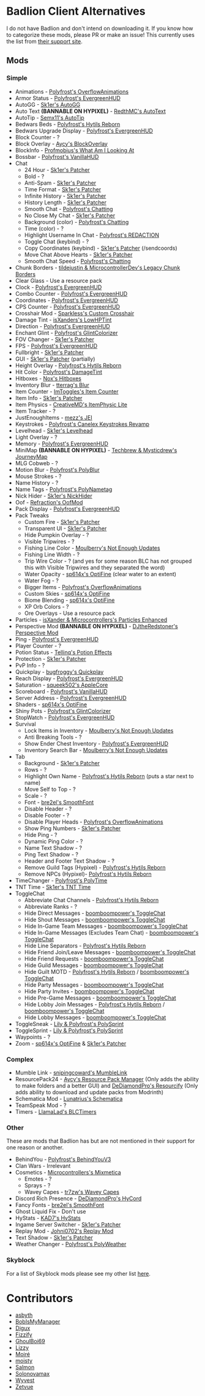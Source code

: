 # Badlion Client Alternatives

I do not have Badlion and don't intend on downloading it.
If you know how to categorize these mods, please PR or make an issue!
This currently uses the list from [their support site](https://support.badlion.net/hc/en-us/categories/360002557839-Mod-Section).

## Mods

### Simple

* Animations - [Polyfrost's OverflowAnimations](https://modrinth.com/mod/animations)
* Armor Status - [Polyfrost's EvergreenHUD](https://modrinth.com/mod/evergreenhud)
* AutoGG - [Sk1er's AutoGG](https://sk1er.club/mods/autogg)
* Auto Text **(BANNABLE ON HYPIXEL)** - [RedthMC's AutoText](https://github.com/RedthMC/AutoText/releases/latest)
* AutoTip - [Semx11's AutoTip](https://autotip.pro)
* Bedwars Beds - [Polyfrost's Hytils Reborn](https://modrinth.com/mod/hytils)
* Bedwars Upgrade Display - [Polyfrost's EvergreenHUD](https://modrinth.com/mod/evergreenhud)
* Block Counter - ?
* Block Overlay - [Aycy's BlockOverlay](https://skyclient-files.pages.dev/Block_Overlay_4.0.3.jar)
* BlockInfo - [Profmobius's What Am I Looking At](https://www.curseforge.com/minecraft/mc-mods/waila/files?version=1.8.9)
* Bossbar - [Polyfrost's VanillaHUD](https://modrinth.com/mod/vanillahud)
* Chat
    * 24 Hour - [Sk1er's Patcher](https://sk1er.club/mods/patcher)
    * Bold - ?
    * Anti-Spam - [Sk1er's Patcher](https://sk1er.club/mods/patcher)
    * Time Format - [Sk1er's Patcher](https://sk1er.club/mods/patcher)
    * Infinite History - [Sk1er's Patcher](https://sk1er.club/mods/patcher)
    * History Length - [Sk1er's Patcher](https://sk1er.club/mods/patcher)
    * Smooth Chat - [Polyfrost's Chatting](https://modrinth.com/mod/chatting)
    * No Close My Chat - [Sk1er's Patcher](https://sk1er.club/mods/patcher)
    * Background (color) - [Polyfrost's Chatting](https://modrinth.com/mod/chatting)
    * Time (color) - ?
    * Highlight Username In Chat - [Polyfrost's REDACTION](https://modrinth.com/mod/redaction)
    * Toggle Chat (keybind) - ?
    * Copy Coordinates (keybind) - [Sk1er's Patcher](https://sk1er.club/mods/patcher) (/sendcoords)
    * Move Chat Above Hearts - [Sk1er's Patcher](https://sk1er.club/mods/patcher)
    * Smooth Chat Speed - [Polyfrost's Chatting](https://modrinth.com/mod/chatting)
* Chunk Borders - [tildejustin & MicrocontrollerDev's Legacy Chunk Borders](https://modrinth.com/mod/legacy-chunk-borders-forge)
* Clear Glass - Use a resource pack
* Clock - [Polyfrost's EvergreenHUD](https://modrinth.com/mod/evergreenhud)
* Combo Counter - [Polyfrost's EvergreenHUD](https://modrinth.com/mod/evergreenhud)
* Coordinates - [Polyfrost's EvergreenHUD](https://modrinth.com/mod/evergreenhud)
* CPS Counter - [Polyfrost's EvergreenHUD](https://modrinth.com/mod/evergreenhud)
* Crosshair Mod - [Sparkless's Custom Crosshair](https://modrinth.com/mod/custom-crosshair-mod)
* Damage Tint - [isXanders's LowHPTint](https://short.isxander.dev/lowhptint)
* Direction - [Polyfrost's EvergreenHUD](https://modrinth.com/mod/evergreenhud)
* Enchant Glint - [Polyfrost's GlintColorizer](https://modrinth.com/mod/glintcolorizer)
* FOV Changer - [Sk1er's Patcher](https://sk1er.club/mods/patcher)
* FPS - [Polyfrost's EvergreenHUD](https://modrinth.com/mod/evergreenhud)
* Fullbright - [Sk1er's Patcher](https://sk1er.club/mods/patcher)
* GUI - [Sk1er's Patcher](https://sk1er.club/mods/patcher) (partially)
* Height Overlay - [Polyfrost's Hytils Reborn](https://modrinth.com/mod/hytils)
* Hit Color - [Polyfrost's DamageTint](https://modrinth.com/mod/damagetint)
* Hitboxes - [Nox's Hitboxes](https://cdn.discordapp.com/attachments/1009757412921708604/1133170184337764372/hitboxes-1.8.9-forge-1.0.0.jar)
* Inventory Blur - [tterrag's Blur](https://www.curseforge.com/minecraft/mc-mods/blur/files?version=1.8.9)
* Item Counter - [ImToggles's Item Counter](https://modrinth.com/mod/item-counter-mod)
* Item Info - [Sk1er's Patcher](https://sk1er.club/mods/patcher)
* Item Physics - [CreativeMD's ItemPhysic Lite](https://www.curseforge.com/minecraft/mc-mods/itemphysic-lite/files?version=1.8.9)
* Item Tracker - ?
* JustEnoughItems - [mezz's JEI](https://www.curseforge.com/minecraft/mc-mods/jei/files?version=1.8.9)
* Keystrokes - [Polyfrost's Canelex Keystrokes Revamp](https://modrinth.com/mod/keystrokes)
* Levelhead - [Sk1er's Levelhead](https://sk1er.club/mods/level_head)
* Light Overlay - ?
* Memory - [Polyfrost's EvergreenHUD](https://modrinth.com/mod/evergreenhud)
* MiniMap **(BANNABLE ON HYPIXEL)** - [Techbrew & Mysticdrew's JourneyMap](https://www.curseforge.com/minecraft/mc-mods/journeymap/files?version=1.8.9)
* MLG Cobweb - ?
* Motion Blur - [Polyfrost's PolyBlur](https://modrinth.com/mod/polyblur)
* Mouse Strokes - ?
* Name History - ?
* Name Tags - [Polyfrost's PolyNametag](https://modrinth.com/mod/polynametag)
* Nick Hider - [Sk1er's NickHider](https://www.sk1er.club/mods/nick_hider)
* Oof - [Refraction's OofMod](https://sk1er.club/mods/refractionoof)
* Pack Display - [Polyfrost's EvergreenHUD](https://modrinth.com/mod/evergreenhud)
* Pack Tweaks
    * Custom Fire - [Sk1er's Patcher](https://sk1er.club/mods/patcher)
    * Transparent UI - [Sk1er's Patcher](https://sk1er.club/mods/patcher)
    * Hide Pumpkin Overlay - ?
    * Visible Tripwires - ?
    * Fishing Line Color - [Moulberry's Not Enough Updates](https://modrinth.com/mod/notenoughupdates)
    * Fishing Line Width - ?
    * Trip Wire Color - ? (and yes for some reason BLC has not grouped this with Visible Tripwires and they separated the word)
    * Water Opacity - [sp614x's OptiFine](https://optifine.net/download?f=preview_OptiFine_1.8.9_HD_U_M6_pre2.jar) (clear water to an extent)
    * Water Fog - ?
    * Bigger Items - [Polyfrost's OverflowAnimations](https://modrinth.com/mod/animations)
    * Custom Skies - [sp614x's OptiFine](https://optifine.net/download?f=preview_OptiFine_1.8.9_HD_U_M6_pre2.jar)
    * Biome Blending - [sp614x's OptiFine](https://optifine.net/download?f=preview_OptiFine_1.8.9_HD_U_M6_pre2.jar)
    * XP Orb Colors - ?
    * Ore Overlays - Use a resource pack
* Particles - [isXander & Microcontrollers's Particles Enhanced](https://github.com/MicrocontrollersDev/ParticlesEnhanced/releases/latest)
* Perspective Mod **(BANNABLE ON HYPIXEL)** - [DJtheRedstoner's Perspective Mod](https://github.com/DJtheRedstoner/PerspectiveModv4/releases/latest)
* Ping - [Polyfrost's EvergreenHUD](https://modrinth.com/mod/evergreenhud)
* Player Counter - ?
* Potion Status - [Tellinq's Potion Effects](https://github.com/Tellinq/Potion-Effects/releases/latest)
* Protection - [Sk1er's Patcher](https://sk1er.club/mods/patcher)
* PvP Info - ?
* Quickplay - [bugfroggy's Quickplay](https://github.com/QuickplayMod/quickplay/releases/latest)
* Reach Display - [Polyfrost's EvergreenHUD](https://modrinth.com/mod/evergreenhud)
* Saturation - [squeek502's AppleCore](https://www.curseforge.com/minecraft/mc-mods/applecore/files?version=1.8.9)
* Scoreboard - [Polyfrost's VanillaHUD](https://modrinth.com/mod/vanillahud)
* Server Address - [Polyfrost's EvergreenHUD](https://modrinth.com/mod/evergreenhud)
* Shaders - [sp614x's OptiFine](https://optifine.net/download?f=preview_OptiFine_1.8.9_HD_U_M6_pre2.jar)
* Shiny Pots - [Polyfrost's GlintColorizer](https://modrinth.com/mod/glintcolorizer)
* StopWatch - [Polyfrost's EvergreenHUD](https://modrinth.com/mod/evergreenhud)
* Survival
    * Lock Items in Inventory - [Moulberry's Not Enough Updates](https://modrinth.com/mod/notenoughupdates)
    * Anti Breaking Tools - ?
    * Show Ender Chest Inventory - [Polyfrost's EvergreenHUD](https://modrinth.com/mod/evergreenhud)
    * Inventory Search Bar - [Moulberry's Not Enough Updates](https://modrinth.com/mod/notenoughupdates)
* Tab
    * Background - [Sk1er's Patcher](https://sk1er.club/mods/patcher)
    * Rows - ?
    * Highlight Own Name - [Polyfrost's Hytils Reborn](https://modrinth.com/mod/hytils) (puts a star next to name)
    * Move Self to Top - ?
    * Scale - ?
    * Font - [bre2el's SmoothFont](https://www.curseforge.com/minecraft/mc-mods/smooth-font/files?version=1.8.9)
    * Disable Header - ?
    * Disable Footer - ?
    * Disable Player Heads - [Polyfrost's OverflowAnimations](https://modrinth.com/mod/animations)
    * Show Ping Numbers - [Sk1er's Patcher](https://sk1er.club/mods/patcher)
    * Hide Ping - ?
    * Dynamic Ping Color - ?
    * Name Text Shadow - ?
    * Ping Text Shadow - ?
    * Header and Footer Text Shadow - ?
    * Remove Guild Tags (Hypixel) - [Polyfrost's Hytils Reborn](https://modrinth.com/mod/hytils)
    * Remove NPCs (Hypixel)- [Polyfrost's Hytils Reborn](https://modrinth.com/mod/hytils)
* TimeChanger - [Polyfrost's PolyTime](https://modrinth.com/mod/polytime)
* TNT Time - [Sk1er's TNT Time](https://sk1er.club/mods/tnttime)
* ToggleChat
    * Abbreviate Chat Channels - [Polyfrost's Hytils Reborn](https://modrinth.com/mod/hytils)
    * Abbreviate Ranks - ?
    * Hide Direct Messages - [boomboompower's ToggleChat](https://github.com/boomboompower/ToggleChat/releases/latest)
    * Hide Shout Messages - [boomboompower's ToggleChat](https://github.com/boomboompower/ToggleChat/releases/latest)
    * Hide In-Game Team Messages - [boomboompower's ToggleChat](https://github.com/boomboompower/ToggleChat/releases/latest)
    * Hide In-Game Messages (Excludes Team Chat) - [boomboompower's ToggleChat](https://github.com/boomboompower/ToggleChat/releases/latest)
    * Hide Line Separators - [Polyfrost's Hytils Reborn](https://modrinth.com/mod/hytils)
    * Hide Friend Join/Leave Messages - [boomboompower's ToggleChat](https://github.com/boomboompower/ToggleChat/releases/latest)
    * Hide Friend Requests - [boomboompower's ToggleChat](https://github.com/boomboompower/ToggleChat/releases/latest)
    * Hide Guild Messages - [boomboompower's ToggleChat](https://github.com/boomboompower/ToggleChat/releases/latest)
    * Hide Guilt MOTD - [Polyfrost's Hytils Reborn](https://modrinth.com/mod/hytils) / [boomboompower's ToggleChat](https://github.com/boomboompower/ToggleChat/releases/latest)
    * Hide Party Messages - [boomboompower's ToggleChat](https://github.com/boomboompower/ToggleChat/releases/latest)
    * Hide Party Invites - [boomboompower's ToggleChat](https://github.com/boomboompower/ToggleChat/releases/latest)
    * Hide Pre-Game Messages - [boomboompower's ToggleChat](https://github.com/boomboompower/ToggleChat/releases/latest)
    * Hide Lobby Join Messages - [Polyfrost's Hytils Reborn](https://modrinth.com/mod/hytils) / [boomboompower's ToggleChat](https://github.com/boomboompower/ToggleChat/releases/latest)
    * Hide Lobby Messages - [boomboompower's ToggleChat](https://github.com/boomboompower/ToggleChat/releases/latest)
* ToggleSneak - [Lily & Polyfrost's PolySprint](https://modrinth.com/mod/polysprint)
* ToggleSprint - [Lily & Polyfrost's PolySprint](https://modrinth.com/mod/polysprint)
* Waypoints - ?
* Zoom - [sp614x's OptiFine](https://optifine.net/download?f=preview_OptiFine_1.8.9_HD_U_M6_pre2.jar) & [Sk1er's Patcher](https://sk1er.club/mods/patcher)

### Complex

* Mumble Link - [snipingcoward's MumbleLink](https://www.curseforge.com/minecraft/mc-mods/mumblelink/files/2327154/files?version=1.8.9)
* ResourcePack24 - [Aycy's Resource Pack Manager](https://skyclient-files.pages.dev/Resource_Pack_Manager_1.2.jar) (Only adds the ability to make folders and a better GUI) and [DeDiamondPro's Resourcify](https://modrinth.com/mod/resourcify) (Only adds ability to download and update packs from Modrinth)
* Schematica Mod - [Lunatrius's Schematica](https://www.curseforge.com/minecraft/mc-mods/schematica/files/2279147/files?version=1.8.9)
* TeamSpeak Mod - ?
* Timers - [LlamaLad's BLCTimers](https://github.com/LlamaLad7/blctimers/releases/latest)

### Other

These are mods that Badlion has but are not mentioned in their support for one reason or another.

* BehindYou - [Polyfrost's BehindYouV3](https://modrinth.com/mod/behindyou)
* Clan Wars - Irrelevant
* Cosmetics - [Microcontrollers's Mixmetica](https://modrinth.com/mod/mixmetica)
    * Emotes - ?
    * Sprays - ?
    * Wavey Capes - [tr7zw's Wavey Capes](https://modrinth.com/mod/wavey-capes)
* Discord Rich Presence - [DeDiamondPro's HyCord](https://github.com/DeDiamondPro/HyCord/releases/latest)
* Fancy Fonts - [bre2el's SmoothFont](https://www.curseforge.com/minecraft/mc-mods/smooth-font/files?version=1.8.9)
* Ghost Liquid Fix - Don't use
* HyStats - [KAD7's HyStats](https://cdn.discordapp.com/attachments/1009757412921708604/1134269972877676574/HyStats-v4.0_1.8.9.jar)
* Ingame Server Switcher - [Sk1er's Patcher](https://sk1er.club/mods/patcher)
* Replay Mod - [Johni0702's Replay Mod](https://modrinth.com/mod/replaymod)
* Text Shadow - [Sk1er's Patcher](https://sk1er.club/mods/patcher)
* Weather Changer - [Polyfrost's PolyWeather](https://modrinth.com/mod/polyweather)

### Skyblock

For a list of Skyblock mods please see my other list [here](https://alternatives.microcontrollers.dev/1.8.9/modlist/#skyblock).

# Contributors

* [asbyth](https://github.com/asbyth)
* [BobIsMyManager](https://github.com/BobIsMyManager)
* [Digux](https://github.com/Diguhxe)
* [Fizzify](https://github.com/Fizzify)
* [GhoulBoi69](https://github.com/GhoulBoii)
* [Lizzy](https://github.com/LizzyMaybeDev)
* [Moiré](https://github.com/moire9)
* [moisty](https://github.com/Mqisty)
* [Salmon](https://github.com/Scherso)
* [Solonovamax](https://github.com/solonovamax)
* [Wyvest](https://github.com/Wyvest)
* [Zetvue](https://zetvue.github.io/)
